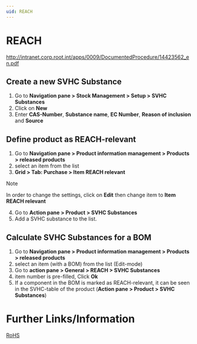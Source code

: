 ```yaml
---
uid: REACH
---
```


# REACH

http://intranet.corp.root.int/apps/0009/DocumentedProcedure/14423562_en.pdf

## Create a new SVHC Substance

1. Go to **Navigation pane > Stock Management > Setup > SVHC Substances**
2. Click on **New**
3. Enter **CAS-Number**, **Substance name**, **EC Number**, **Reason of inclusion** and **Source**

## Define product as REACH-relevant

1. Go to **Navigation pane > Product information management > Products > released products**
2. select an item from the list
3. **Grid > Tab: Purchase > Item REACH relevant** 

>[!NOTE]
> In order to change the settings, click on **Edit** then change item to **Item REACH relevant**

4. Go to **Action pane >  Product >  SVHC Substances**
5. Add a SVHC substance to the list. 


## Calculate SVHC Substances for a BOM
1. Go to **Navigation pane > Product information management > Products > released products**
2. select an item (with a BOM) from the list (Edit-mode)
3. Go to **action pane >  General > REACH > SVHC Substances**
4. ​item number is pre-filled, Click **Ok**
5. If a component in the BOM is marked as REACH-relevant, it can be seen in the SVHC-table of the product (**Action pane >  Product >  SVHC Substances**)


# Further Links/Information

[RoHS](xref:ROHS)





